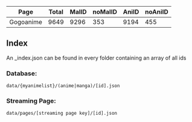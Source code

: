 <!--statstable-->
| Page      | Total | MalID | noMalID | AniID | noAniID |
| --------- | ----- | ----- | ------- | ----- | ------- |
| Gogoanime | 9649  | 9296  | 353     | 9194  | 455     |
<!--/statstable-->

## Index
An _index.json can be found in every folder containing an array of all ids

### Database:
`data/{myanimelist}/(anime|manga)/[id].json`  


### Streaming Page:  
`data/pages/[streaming page key]/[id].json`
